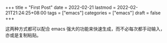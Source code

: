 +++
title = "First Post"
date = 2022-02-21
lastmod = 2022-02-21T21:24:25+08:00
tags = ["emacs"]
categories = ["emacs"]
draft = false
+++

这两种方式都可以配合 emacs 强大的功能来快速生成，而不必每次都手动输入，亦或是复制粘贴。
